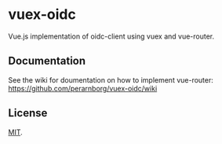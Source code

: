 # vuex-oidc

Vue.js implementation of oidc-client using vuex and vue-router.

## Documentation

See the wiki for doumentation on how to implement vue-router: https://github.com/perarnborg/vuex-oidc/wiki


## License

[MIT](LICENSE).

